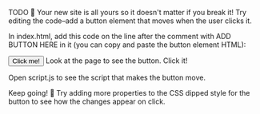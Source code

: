 TODO 🚧
Your new site is all yours so it doesn't matter if you break it! Try editing the code–add a button element that moves when the user clicks it.

In index.html, add this code on the line after the comment with ADD BUTTON HERE in it (you can copy and paste the button element HTML):

<button>
    Click me!
</button>
Look at the page to see the button. Click it!

Open script.js to see the script that makes the button move.

Keep going! 🚀
Try adding more properties to the CSS dipped style for the button to see how the changes appear on click.
